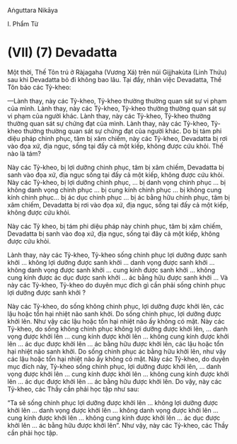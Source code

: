 Aṅguttara Nikāya

I. Phẩm Từ

# (VII) (7) Devadatta

Một thời, Thế Tôn trú ở Ràjagaha (Vương Xá) trên núi Gijjhakùta (Linh Thứu) sau khi Devadatta bỏ đi không bao lâu. Tại đấy, nhân việc Devadatta, Thế Tôn bảo các Tỷ-kheo:

—Lành thay, này các Tỷ-kheo, Tỷ-kheo thường thường quan sát sự vi phạm của mình. Lành thay, này các Tỷ-kheo, Tỷ-kheo thường thường quan sát sự vi phạm của người khác. Lành thay, này các Tỷ-kheo, Tỷ-kheo thường thường quan sát sự chứng đạt của mình. Lành thay, này các Tỷ-kheo, Tỷ-kheo thường thường quan sát sự chứng đạt của người khác. Do bị tám phi diệu pháp chinh phục, tâm bị xâm chiếm, này các Tỷ-kheo, Devadatta bị rơi vào đọa xứ, địa ngục, sống tại đấy cả một kiếp, không được cứu khỏi. Thế nào là tám?

Này các Tỷ-kheo, bị lợi dưỡng chinh phục, tâm bị xâm chiếm, Devadatta bị sanh vào đọa xứ, địa ngục sống tại đấy cả một kiếp, không được cứu khỏi. Này các Tỷ-kheo, bị lợi dưỡng chinh phục, ... bị danh vọng chinh phục ... bị không danh vọng chinh phục ... bị cung kính chinh phục ... bị không cung kính chinh phục... bị ác dục chinh phục ... bị ác bằng hữu chinh phục, tâm bị xâm chiếm, Devadatta bị rơi vào đọa xứ, địa ngục, sống tại đấy cả một kiếp, không được cứu khỏi.

Này các Tỷ kheo, bị tám phi diệu pháp này chinh phục, tâm bị xâm chiếm, Devadatta bị sanh vào đoạ xứ, địa ngục, sống tại đây cả một kiếp, không được cứu khỏi.

Lành thay, này các Tỷ-kheo, Tỷ-kheo sống chinh phục lợi dưỡng được sanh khởi ... không lợi dưỡng được sanh khởi ... danh vọng được sanh khởi ... không danh vọng được sanh khởi ... cung kính được sanh khởi ... không cung kính được ác dục được sanh khởi ... ác bằng hữu được sanh khởi ... Và này các Tỷ-kheo, Tỷ-kheo do duyên mục đích gì cần phải sống chinh phục lợi dưỡng được sanh khởi ?

Này các Tỷ-kheo, do sống không chinh phục, lợi dưỡng được khởi lên, các lậu hoặc tổn hại nhiệt não sanh khởi. Do sống chinh phục, lợi dưỡng được khởi lên. Như vậy các lậu hoặc tổn hại nhiệt não ấy không có mặt. Này các Tỷ-kheo, do sống không chinh phục không lợi dưỡng được khởi lên, ... danh vọng được khởi lên ... cung kính được khởi lên ... không cung kính được khởi lên ... ác dục được khởi lên ... ác bằng hữu được khởi lên, các lậu hoặc tổn hại nhiệt não sanh khởi. Do sống chinh phục ác bằng hữu khởi lên, như vậy các lậu hoặc tổn hại nhiệt não ấy không có mặt. Này các Tỷ-kheo, do duyên mục đích này, Tỷ-kheo sống chinh phục, lợi dưỡng được khởi lên, ... danh vọng được khởi lên ... cung kính được khởi lên ... không cung kính được khởi lên ... ác dục được khởi lên ... ác bằng hữu được khởi lên. Do vậy, này các Tỷ-kheo, các Thầy cần phải học tập như sau:

“Ta sẽ sống chinh phục lợi dưỡng được khởi lên ... không lợi dưỡng được khởi lên ... danh vọng được khởi lên ... không danh vọng được khởi lên ... cung kính được khởi lên ... không cung kính được khởi lên ... ác dục được khởi lên ... ác bằng hữu được khởi lên”. Như vậy, này các Tỷ-kheo, các Thầy cần phải học tập.

